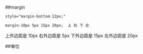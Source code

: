 ﻿##margin

```css
style="margin-bottom:12px;"
```

```css
margin:10px 5px 15px 20px;  上 右 下 左
```

上外边距是 10px
右外边距是 5px
下外边距是 15px
左外边距是 20px

##单位